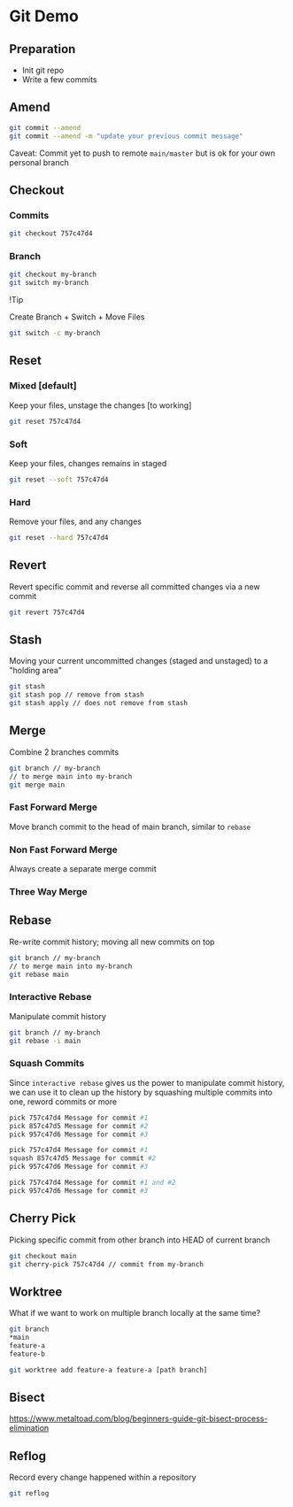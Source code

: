 # Git Demo

## Preparation

- Init git repo
- Write a few commits

## Amend

```bash
git commit --amend
git commit --amend -m "update your previous commit message"
```

Caveat: Commit yet to push to remote `main/master` but is ok for your own personal branch

## Checkout

### Commits

```bash
git checkout 757c47d4
```

### Branch

```bash
git checkout my-branch
git switch my-branch
```

!Tip

Create Branch + Switch + Move Files

```bash
git switch -c my-branch
```

## Reset

### Mixed [default]

Keep your files, unstage the changes [to working]

```bash
git reset 757c47d4
```

### Soft

Keep your files, changes remains in staged

```bash
git reset --soft 757c47d4
```

### Hard

Remove your files, and any changes

```bash
git reset --hard 757c47d4
```

## Revert

Revert specific commit and reverse all committed changes via a new commit

```bash
git revert 757c47d4
```

## Stash

Moving your current uncommitted changes (staged and unstaged) to a "holding area"

```bash
git stash
git stash pop // remove from stash
git stash apply // does not remove from stash
```

## Merge

Combine 2 branches commits

```bash
git branch // my-branch
// to merge main into my-branch
git merge main
```

### Fast Forward Merge

Move branch commit to the head of main branch, similar to `rebase`

### Non Fast Forward Merge

Always create a separate merge commit

### Three Way Merge

## Rebase

Re-write commit history; moving all new commits on top

```bash
git branch // my-branch
// to merge main into my-branch
git rebase main
```

### Interactive Rebase

Manipulate commit history

```bash
git branch // my-branch
git rebase -i main
```

### Squash Commits

Since `interactive rebase` gives us the power to manipulate commit history, we can use it to clean up the history by squashing multiple commits into one, reword commits or more

```bash
pick 757c47d4 Message for commit #1
pick 857c47d5 Message for commit #2
pick 957c47d6 Message for commit #3
```

```bash
pick 757c47d4 Message for commit #1
squash 857c47d5 Message for commit #2
pick 957c47d6 Message for commit #3
```

```bash
pick 757c47d4 Message for commit #1 and #2
pick 957c47d6 Message for commit #3
```

## Cherry Pick

Picking specific commit from other branch into HEAD of current branch

```bash
git checkout main
git cherry-pick 757c47d4 // commit from my-branch
```

## Worktree

What if we want to work on multiple branch locally at the same time?

```bash
git branch
*main
feature-a
feature-b
```

```bash
git worktree add feature-a feature-a [path branch]
```

## Bisect

https://www.metaltoad.com/blog/beginners-guide-git-bisect-process-elimination

## Reflog

Record every change happened within a repository

```bash
git reflog
```